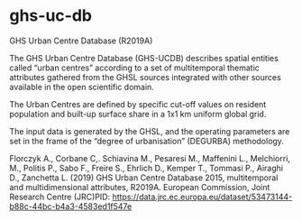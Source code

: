# ghs-uc-db
GHS Urban Centre Database (R2019A)

The GHS Urban Centre Database (GHS-UCDB) describes spatial entities called “urban centres” according to a set of multitemporal thematic attributes gathered from the GHSL sources integrated with other sources available in the open scientific domain.

The Urban Centres are defined by specific cut-off values on resident population and built-up surface share in a 1x1 km uniform global grid.

The input data is generated by the GHSL, and the operating parameters are set in the frame of the “degree of urbanisation” (DEGURBA) methodology.

Florczyk A., Corbane C,. Schiavina M., Pesaresi M., Maffenini L., Melchiorri, M., Politis P., Sabo F., Freire S., Ehrlich D., Kemper T., Tommasi P., Airaghi D., Zanchetta L. (2019)
GHS Urban Centre Database 2015, multitemporal and multidimensional attributes, R2019A. European Commission, Joint Research Centre (JRC)PID: https://data.jrc.ec.europa.eu/dataset/53473144-b88c-44bc-b4a3-4583ed1f547e
